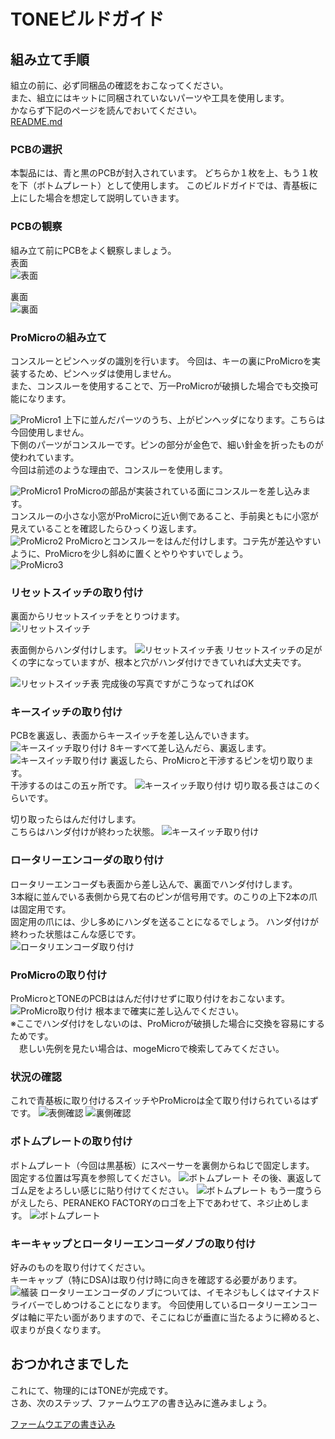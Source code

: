 # TONEビルドガイド
## 組み立て手順
組立の前に、必ず同梱品の確認をおこなってください。  
また、組立にはキットに同梱されていないパーツや工具を使用します。  
かならず下記のページを読んでおいてください。  
[README.md](https://github.com/peraneko/TONE/blob/master/README.md)


### PCBの選択
本製品には、青と黒のPCBが封入されています。
どちらか１枚を上、もう１枚を下（ボトムプレート）として使用します。
このビルドガイドでは、青基板に上にした場合を想定して説明していきます。

### PCBの観察
組み立て前にPCBをよく観察しましょう。  
表面  
![表面](https://user-images.githubusercontent.com/5952961/59015603-53831d00-887a-11e9-9317-fc6034f22bb8.JPG)
  
裏面  
![裏面](https://user-images.githubusercontent.com/5952961/59015604-54b44a00-887a-11e9-970e-1b54efc60440.JPG)

### ProMicroの組み立て
コンスルーとピンヘッダの識別を行います。
今回は、キーの裏にProMicroを実装するため、ピンヘッダは使用しません。  
また、コンスルーを使用することで、万一ProMicroが破損した場合でも交換可能になります。  

![ProMicro1](https://user-images.githubusercontent.com/5952961/59026138-aec00a00-8890-11e9-8fba-5ff7336ee15c.jpg)
上下に並んだパーツのうち、上がピンヘッダになります。こちらは今回使用しません。  
下側のパーツがコンスルーです。ピンの部分が金色で、細い針金を折ったものが使われています。  
今回は前述のような理由で、コンスルーを使用します。  

![ProMicro1](https://user-images.githubusercontent.com/5952961/59015614-5b42c180-887a-11e9-92bd-fa32baa3fef1.JPG)
ProMicroの部品が実装されている面にコンスルーを差し込みます。  
コンスルーの小さな小窓がProMicroに近い側であること、手前奥ともに小窓が見えていることを確認したらひっくり返します。  
![ProMicro2](https://user-images.githubusercontent.com/5952961/59015616-5da51b80-887a-11e9-8408-a7d9d0e1b51e.JPG)
ProMicroとコンスルーをはんだ付けします。コテ先が差込やすいように、ProMicroを少し斜めに置くとやりやすいでしょう。  
![ProMicro3](https://user-images.githubusercontent.com/5952961/59015626-63026600-887a-11e9-8832-33c9d1f8476a.JPG)



### リセットスイッチの取り付け
裏面からリセットスイッチをとりつけます。  
![リセットスイッチ](https://user-images.githubusercontent.com/5952961/59015608-5716a400-887a-11e9-9d98-709e4c4d751c.JPG)
   
表面側からハンダ付けします。
![リセットスイッチ表](https://user-images.githubusercontent.com/5952961/59015611-58e06780-887a-11e9-8a01-9fee2a655bb4.JPG)
リセットスイッチの足がくの字になっていますが、根本と穴がハンダ付けできていれば大丈夫です。
  
![リセットスイッチ表](https://user-images.githubusercontent.com/5952961/59017786-62b89980-887f-11e9-8f38-b8d8dbdde931.JPG)
完成後の写真ですがこうなってればOK  

### キースイッチの取り付け
PCBを裏返し、表面からキースイッチを差し込んでいきます。
![キースイッチ取り付け](https://user-images.githubusercontent.com/5952961/59015641-6ac20a80-887a-11e9-9752-d6244277618a.JPG)
8キーすべて差し込んだら、裏返します。   
![キースイッチ取り付け](https://user-images.githubusercontent.com/5952961/59015653-70b7eb80-887a-11e9-9d5d-cd56120fc6c0.JPG)
裏返したら、ProMicroと干渉するピンを切り取ります。  
干渉するのはこの五ヶ所です。
![キースイッチ取り付け](https://user-images.githubusercontent.com/5952961/59020329-b8dc0b80-8884-11e9-8480-6e56f675e81a.JPG)
切り取る長さはこのくらいです。  
  
切り取ったらはんだ付けします。  
こちらはハンダ付けが終わった状態。
![キースイッチ取り付け](https://user-images.githubusercontent.com/5952961/59020654-65b68880-8885-11e9-8d23-21b04b8de230.JPG)

### ロータリーエンコーダの取り付け
ロータリーエンコーダも表面から差し込んで、裏面でハンダ付けします。  
3本縦に並んでいる表側から見て右のピンが信号用です。のこりの上下2本の爪は固定用です。  
固定用の爪には、少し多めにハンダを送ることになるでしょう。
ハンダ付けが終わった状態はこんな感じです。  
![ロータリエンコーダ取り付け](https://user-images.githubusercontent.com/5952961/59020673-723ae100-8885-11e9-8aa4-36966ac36e32.JPG)

### ProMicroの取り付け
ProMicroとTONEのPCBははんだ付けせずに取り付けをおこないます。
![ProMicro取り付け](https://user-images.githubusercontent.com/5952961/59020707-81219380-8885-11e9-8cc4-b973c33fbd1f.JPG)
根本まで確実に差し込んでください。  
※ここでハンダ付けをしないのは、ProMicroが破損した場合に交換を容易にするためです。  
　悲しい先例を見たい場合は、mogeMicroで検索してみてください。

### 状況の確認
これで青基板に取り付けるスイッチやProMicroは全て取り付けられているはずです。
![表側確認](https://user-images.githubusercontent.com/5952961/59021803-8384ed00-8887-11e9-8c29-98c3eab786f6.JPG)
![裏側確認](https://user-images.githubusercontent.com/5952961/59021802-82ec5680-8887-11e9-87a6-f2d4aa6b91b1.JPG)


### ボトムプレートの取り付け
ボトムプレート（今回は黒基板）にスペーサーを裏側からねじで固定します。  
固定する位置は写真を参照してください。
![ボトムプレート](https://user-images.githubusercontent.com/5952961/59021917-b6c77c00-8887-11e9-950d-73b358a59654.JPG)
その後、裏返してゴム足をよろしい感じに貼り付けてください。
![ボトムプレート](https://user-images.githubusercontent.com/5952961/59021806-841d8380-8887-11e9-89a5-42de7fa717fd.JPG)
もう一度うらがえしたら、PERANEKO FACTORYのロゴを上下であわせて、ネジ止めします。
![ボトムプレート](https://user-images.githubusercontent.com/5952961/59022694-373aac80-8889-11e9-851d-57cdd7346c10.JPG)

### キーキャップとロータリーエンコーダノブの取り付け
好みのものを取り付けてください。  
キーキャップ（特にDSA)は取り付け時に向きを確認する必要があります。  
![艤装](https://user-images.githubusercontent.com/5952961/59022693-373aac80-8889-11e9-88bb-a40b8aa7cdff.JPG)
ロータリーエンコーダのノブについては、イモネジもしくはマイナスドライバーでしめつけることになります。
今回使用しているロータリーエンコーダは軸に平たい面がありますので、そこにねじが垂直に当たるように締めると、収まりが良くなります。

## おつかれさまでした
これにて、物理的にはTONEが完成です。  
さあ、次のステップ、ファームウエアの書き込みに進みましょう。  
  
[ファームウエアの書き込み](TONE_QMK_firmware.md)
